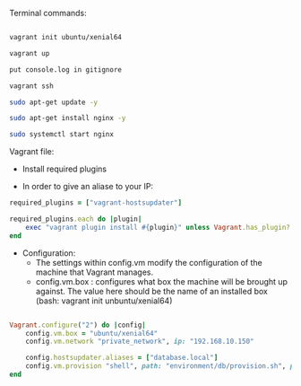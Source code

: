 Terminal commands:

```bash

vagrant init ubuntu/xenial64

vagrant up

put console.log in gitignore

vagrant ssh

sudo apt-get update -y

sudo apt-get install nginx -y

sudo systemctl start nginx

```

Vagrant file:

- Install required plugins

- In order to give an aliase to your IP:
```ruby
required_plugins = ["vagrant-hostsupdater"]
```

```ruby
required_plugins.each do |plugin|
    exec "vagrant plugin install #{plugin}" unless Vagrant.has_plugin? plugin
end
```

- Configuration:
	- The settings within config.vm modify the configuration of the machine that Vagrant manages.
	- config.vm.box : configures what box the machine will be brought up against. The value here should be the name of an installed box (bash: vagrant init unbuntu/xenial64)
```ruby

Vagrant.configure("2") do |config|
    config.vm.box = "ubuntu/xenial64"
    config.vm.network "private_network", ip: "192.168.10.150"
```
```ruby
    config.hostsupdater.aliases = ["database.local"]
    config.vm.provision "shell", path: "environment/db/provision.sh", privileged: false
end

```
